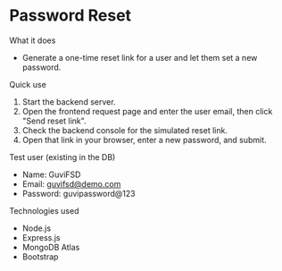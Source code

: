 # Password Reset

What it does
- Generate a one-time reset link for a user and let them set a new password.

Quick use
1. Start the backend server.
2. Open the frontend request page and enter the user email, then click "Send reset link".
3. Check the backend console for the simulated reset link.
4. Open that link in your browser, enter a new password, and submit.

Test user (existing in the DB)
- Name: GuviFSD
- Email: guvifsd@demo.com
- Password: guvipassword@123

Technologies used
- Node.js
- Express.js
- MongoDB Atlas
- Bootstrap


         